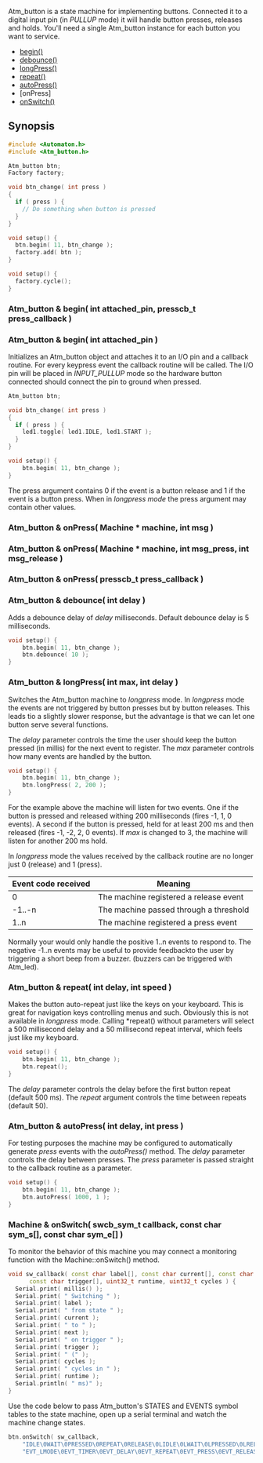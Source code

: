 Atm_button is a state machine for implementing buttons. Connected it to a digital input pin (in *PULLUP* mode) it will handle button presses, releases and holds. You'll need a single Atm_button instance for each button you want to service.

* [begin()](#atm_button--begin-int-attached_pin-presscb_t-press_callback-)
* [debounce()](#atm_button--debounce-int-delay-)
* [longPress()](#atm_button--longpress-int-max-int-delay-)
* [repeat()](#atm_button--repeat-int-delay-int-speed-)
* [autoPress()](#atm_button--autopress-int-delay-int-press-)
* [onPress]
* [onSwitch()](#machine--onswitch-swcb_sym_t-callback-const-char-sym_s-const-char-sym_e-)

## Synopsis ##

```c++
#include <Automaton.h>
#include <Atm_button.h>

Atm_button btn; 
Factory factory; 

void btn_change( int press ) 
{
  if ( press ) {
    // Do something when button is pressed
  }
}

void setup() {
  btn.begin( 11, btn_change );
  factory.add( btn );
}

void setup() {
  factory.cycle();
}


```

### Atm_button & begin( int attached_pin, presscb_t press_callback ) ###
### Atm_button & begin( int attached_pin ) ###

Initializes an Atm_button object and attaches it to an I/O pin and a callback routine. For every keypress event the callback routine will be called. The I/O pin will be placed in *INPUT_PULLUP* mode so the hardware button connected should connect the pin to ground when pressed.

```c++
Atm_button btn;

void btn_change( int press ) 
{
  if ( press ) {
    led1.toggle( led1.IDLE, led1.START );
  }
}

void setup() {
    btn.begin( 11, btn_change );
}
```

The press argument contains 0 if the event is a button release and 1 if the event is a button press. When in *longpress mode* the press argument may contain other values.

### Atm_button & onPress( Machine * machine, int msg ) ###
### Atm_button & onPress( Machine * machine, int msg_press, int msg_release ) ###
### Atm_button & onPress( presscb_t press_callback ) ###


### Atm_button & debounce( int delay ) ###

Adds a debounce delay of *delay* milliseconds. Default debounce delay is 5 milliseconds.


```c++
void setup() {
    btn.begin( 11, btn_change );
    btn.debounce( 10 );
}
```

### Atm_button & longPress( int max, int delay ) ###

Switches the Atm_button machine to *longpress* mode. In *longpress* mode the events are not triggered by button presses but by button releases. This leads tio a slightly slower response, but the advantage is that we can let one button serve several functions.

The *delay* parameter controls the time the user should keep the button pressed (in millis) for the next event to register. The *max* parameter controls how many events are handled by the button. 

```c++
void setup() {
    btn.begin( 11, btn_change );
    btn.longPress( 2, 200 );
}
```
For the example above the machine will listen for two events. One if the button is pressed and released withing 200 milliseconds (fires -1, 1, 0 events). A second if the button is pressed, held for at least 200 ms and then released (fires -1, -2, 2, 0 events). If *max* is changed to 3, the machine will listen for another 200 ms hold.

In *longpress* mode the values received by the callback routine are no longer just 0 (release) and 1 (press).

Event code received | Meaning
------------ | -------------
0| The machine registered a release event
-1..-n | The machine passed through a threshold
1..n | The machine registered a press event

Normally your would only handle the positive 1..n events to respond to. The negative -1..n events may be useful to provide feedbackto the user by triggering a short beep from a buzzer. (buzzers can be triggered with Atm_led).

### Atm_button & repeat( int delay, int speed ) ###

Makes the button auto-repeat just like the keys on your keyboard. This is great for navigation keys controlling menus and such. Obviously this is not available in *longpress* mode. Calling *repeat() without parameters will select a 500 millisecond delay and a 50 millisecond repeat interval, which feels just like my keyboard.

```c++
void setup() {
    btn.begin( 11, btn_change );
    btn.repeat();
}
```

The *delay* parameter controls the delay before the first button repeat (default 500 ms). The *repeat* argument controls the time between repeats (default 50).

### Atm_button & autoPress( int delay, int press ) ###

For testing purposes the machine may be configured to automatically generate *press* events with the *autoPress()* method. The *delay* parameter controls the delay between presses. The *press* parameter is passed straight to the callback routine as a parameter.

```c++
void setup() {
    btn.begin( 11, btn_change );
    btn.autoPress( 1000, 1 );
}
```
### Machine & onSwitch( swcb_sym_t callback, const char sym_s[], const char sym_e[] ) ###

To monitor the behavior of this machine you may connect a monitoring function with the Machine::onSwitch() method. 

```c++
void sw_callback( const char label[], const char current[], const char next[], 
      const char trigger[], uint32_t runtime, uint32_t cycles ) {
  Serial.print( millis() );
  Serial.print( " Switching " );
  Serial.print( label );
  Serial.print( " from state " );
  Serial.print( current );
  Serial.print( " to " );
  Serial.print( next );
  Serial.print( " on trigger " );
  Serial.print( trigger );
  Serial.print( " (" );
  Serial.print( cycles );
  Serial.print( " cycles in " );
  Serial.print( runtime );
  Serial.println( " ms)" );
}
```

Use the code below to pass Atm_button's STATES and EVENTS symbol tables to the state machine, open up a serial terminal and watch the machine change states. 

```c++
btn.onSwitch( sw_callback,
    "IDLE\0WAIT\0PRESSED\0REPEAT\0RELEASE\0LIDLE\0LWAIT\0LPRESSED\0LRELEASE\0WRELEASE\0AUTO",
    "EVT_LMODE\0EVT_TIMER\0EVT_DELAY\0EVT_REPEAT\0EVT_PRESS\0EVT_RELEASE\0EVT_COUNTER\0EVT_AUTO\0ELSE" ); 
```



